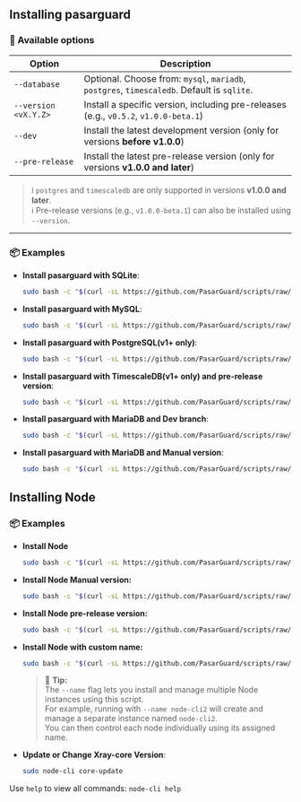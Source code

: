 ## Installing pasarguard

### 🔧 Available options

| Option               | Description                                                                                |
| -------------------- | ------------------------------------------------------------------------------------------ |
| `--database`         | Optional. Choose from: `mysql`, `mariadb`, `postgres`, `timescaledb`. Default is `sqlite`. |
| `--version <vX.Y.Z>` | Install a specific version, including pre-releases (e.g., `v0.5.2`, `v1.0.0-beta.1`)       |
| `--dev`              | Install the latest development version (only for versions **before v1.0.0**)               |
| `--pre-release`      | Install the latest pre-release version (only for versions **v1.0.0 and later**)            |

> ℹ️ `postgres` and `timescaledb` are only supported in versions **v1.0.0 and later**.  
> ℹ️ Pre-release versions (e.g., `v1.0.0-beta.1`) can also be installed using `--version`.

---

### 📦 Examples

-   **Install pasarguard with SQLite**:

    ```bash
    sudo bash -c "$(curl -sL https://github.com/PasarGuard/scripts/raw/main/pasarguard.sh)" @ install
    ```

-   **Install pasarguard with MySQL**:

    ```bash
    sudo bash -c "$(curl -sL https://github.com/PasarGuard/scripts/raw/main/pasarguard.sh)" @ install --database mysql
    ```

-   **Install pasarguard with PostgreSQL(v1+ only)**:

    ```bash
    sudo bash -c "$(curl -sL https://github.com/PasarGuard/scripts/raw/main/pasarguard.sh)" @ install --database postgresql
    ```

-   **Install pasarguard with TimescaleDB(v1+ only) and pre-release version**:

    ```bash
    sudo bash -c "$(curl -sL https://github.com/PasarGuard/scripts/raw/main/pasarguard.sh)" @ install --database timescaledb --pre-release
    ```

-   **Install pasarguard with MariaDB and Dev branch**:

    ```bash
    sudo bash -c "$(curl -sL https://github.com/PasarGuard/scripts/raw/main/pasarguard.sh)" @ install --database mariadb --dev
    ```

-   **Install pasarguard with MariaDB and Manual version**:

    ```bash
    sudo bash -c "$(curl -sL https://github.com/PasarGuard/scripts/raw/main/pasarguard.sh)" @ install --database mariadb --version v0.5.2
    ```

## Installing Node

### 📦 Examples

-   **Install Node**
    ```bash
    sudo bash -c "$(curl -sL https://github.com/PasarGuard/scripts/raw/main/node-cli.sh)" @ install
    ```
-   **Install Node Manual version:**
    ```bash
    sudo bash -c "$(curl -sL https://github.com/PasarGuard/scripts/raw/main/node-cli.sh)" @ install --version 0.1.0
    ```
-   **Install Node pre-release version:**

    ```bash
    sudo bash -c "$(curl -sL https://github.com/PasarGuard/scripts/raw/main/node-cli.sh)" @ install --pre-release
    ```

-   **Install Node with custom name:**

    ```bash
    sudo bash -c "$(curl -sL https://github.com/PasarGuard/scripts/raw/main/node-cli.sh)" @ install --name Node2
    ```

    > 📌 **Tip:**  
    > The `--name` flag lets you install and manage multiple Node instances using this script.  
    > For example, running with `--name node-cli2` will create and manage a separate instance named `node-cli2`.  
    > You can then control each node individually using its assigned name.

-   **Update or Change Xray-core Version**:

    ```bash
    sudo node-cli core-update
    ```

Use `help` to view all commands:
`node-cli help`
